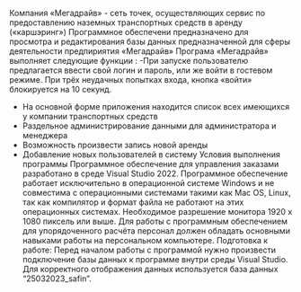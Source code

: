  Компания «Мегадрайв» - сеть точек, осуществляющих сервис по предоставлению наземных транспортных средств в аренду («каршэринг»)
  Программное обеспечени предназначено для просмотра и редактирования базы данных предназначенной для сферы деятельности предпириятия «Мегадрайв»
  Програма «Мегадрайв» выполняет следующие функции :
-При запуске пользователю предлагается ввести свой логин и пароль,  или же войти в гостевом режиме.  При трёх неудачных попытках входа, кнопка «войти» блокируется на 10 секунд.
- На основной форме приложения находится список всех имеющихся у компании транспортных средств
- Раздельное администрирование данными для администратора и менеджера
- Возможность произвести запись новой аренды 
- Добавление новых пользователей в систему Условия выполнения программы Программное обеспечение для управления заказами разработано в среде Visual Studio 2022. Программное обеспечение работает исключительно в операционной системе Windows и не совместима с операционными системами такими как Mac OS, Linux, так как компилятор и формат файла не работают на этих операционных системах. Необходимое разрешение монитора 1920 x 1080 пиксель или выше. Для работы с программным обеспечением для упорядоченного расчёта персонал должен обладать основными навыками работы на персональном компьютере.
  Подготовка к работе:
Перед началом работы с программой нужно произвести подключение базы данных к программе внутри среды Visual Studio. Для корректного отображения данных используется база данных “25032023_safin”. 


